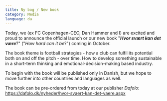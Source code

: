 ```yaml
---
title: Ny bog / New book
category: Media
language: da
---
```

Today, we (ex FC Copenhagen-CEO, Dan Hammer and I) are excited and proud to announce the official launch or our new book "**_Hvor svært kan det være_**?" ("_How hard can it be_?") coming in October.

The book theme is football strategies - how a club can fulfil its potential both on and off the pitch - over time. How to develop something sustainable in a short-term thinking and emotional-decision-making based industry. 

To begin with the book will be published only in Danish, but we hope to move further into other countries and languages as well.

The book can be pre-ordered from today at our publisher _Dafolo_: <https://dafolo.dk/nyheder/hvor-svaert-kan-det-vaere.aspx>
